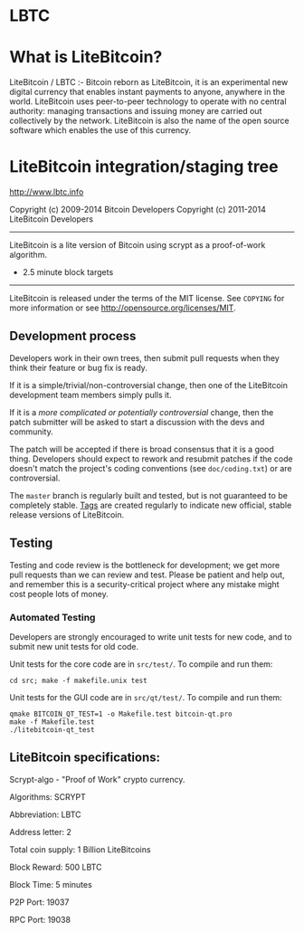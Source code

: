 # LBTC

What is LiteBitcoin?
================================

LiteBitcoin / LBTC :- 
Bitcoin reborn as LiteBitcoin, it is an experimental new digital currency that enables instant payments to anyone, anywhere in the world. 
LiteBitcoin uses peer-to-peer technology to operate with no central authority: managing transactions and issuing money are carried out collectively by the network.
LiteBitcoin is also the name of the open source software which enables the use of this currency.


LiteBitcoin integration/staging tree
================================

http://www.lbtc.info

Copyright (c) 2009-2014 Bitcoin Developers
Copyright (c) 2011-2014 LiteBitcoin Developers

----------------

LiteBitcoin is a lite version of Bitcoin using scrypt as a proof-of-work algorithm.
 - 2.5 minute block targets
 
----------------

LiteBitcoin is released under the terms of the MIT license. See `COPYING` for more
information or see http://opensource.org/licenses/MIT.

Development process
-------------------

Developers work in their own trees, then submit pull requests when they think
their feature or bug fix is ready.

If it is a simple/trivial/non-controversial change, then one of the LiteBitcoin
development team members simply pulls it.

If it is a *more complicated or potentially controversial* change, then the patch
submitter will be asked to start a discussion with the devs and community.

The patch will be accepted if there is broad consensus that it is a good thing.
Developers should expect to rework and resubmit patches if the code doesn't
match the project's coding conventions (see `doc/coding.txt`) or are
controversial.

The `master` branch is regularly built and tested, but is not guaranteed to be
completely stable. [Tags](https://github.com/litebitcoin-project/litebitcoin/tags) are created
regularly to indicate new official, stable release versions of LiteBitcoin.

Testing
-------

Testing and code review is the bottleneck for development; we get more pull
requests than we can review and test. Please be patient and help out, and
remember this is a security-critical project where any mistake might cost people
lots of money.

### Automated Testing

Developers are strongly encouraged to write unit tests for new code, and to
submit new unit tests for old code.

Unit tests for the core code are in `src/test/`. To compile and run them:

    cd src; make -f makefile.unix test

Unit tests for the GUI code are in `src/qt/test/`. To compile and run them:

    qmake BITCOIN_QT_TEST=1 -o Makefile.test bitcoin-qt.pro
    make -f Makefile.test
    ./litebitcoin-qt_test


LiteBitcoin specifications:
----------------
Scrypt-algo - "Proof of Work" crypto currency.

Algorithms: SCRYPT

Abbreviation: LBTC

Address letter: 2

Total coin supply: 1 Billion LiteBitcoins

Block Reward: 500 LBTC

Block Time: 5 minutes

P2P Port: 19037

RPC Port: 19038




